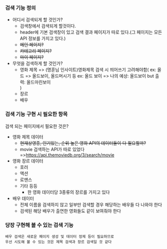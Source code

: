 ### 검색 기능 정의
 - 어디서 검색되게 할 것인가?
	 - 검색창에서 검색되게 할것이다.
	 - header에 기본 검색창이 있고 
		 검색 결과 페이지가 따로 있다.(그 페이지는 모든 API 정보를 가지고 있다.)
	 - ~~메인 페이지?~~
	 - ~~카테고리 페이지?~~
	 - ~~마이 페이지?~~
 - 무엇을 검색하게 할 것인가?
	 - 영화 제목 => (명훈님 인사이트)영화제목 검색 시 띄어쓰기 고려해야함(
		ex: 올드 => 올드보이, 올드머시기 등
		ex: 올드 보이 => 나의 예상: 올드보이 but 출력: 올드마린보이	 
		)
	 - 장르
	 - 배우

### 검색 기능 구현 시 필요한 항목
검색 되는 페이지에서 필요한 것은?
- 영화 제목 데이터
	- ~~현재상영중, 인기있는, 순위 높은 영화 API의 데이터들이 다 필요할까?~~ 
	- movie 검색하는 API가 따로 있었다 =>https://api.themoviedb.org/3/search/movie
- 영화 장르 데이터
	- 호러
	- 액션 
	- 로맨스
	- 기타 등등
		- 한 영화 데이터당 3종류의 장르를 가지고 있다
- 배우 데이터
	- 전체 이름을 검색하지 않고 일부만 검색할 경우 해당하는 배우들 다 나와야 한다
	- 검색된 해당 배우가 출연한 영화들도 같이 보여줘야 한다

### 당장 구현해 볼 수 있는 검색 기능
	배우 검색은 새로운 페이지 생성 및 데이터 정제 등이 필요하므로
	우선 시도해 볼 수 있는 것은 제목 검색과 장르 검색일 것 같다
	
 
